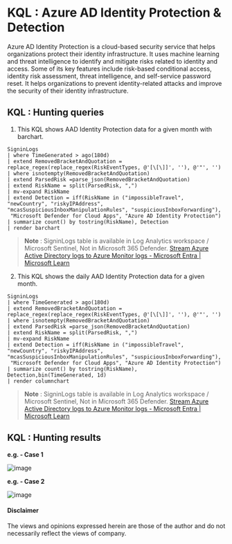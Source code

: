 # KQL : Azure AD Identity Protection & Detection
Azure AD Identity Protection is a cloud-based security service that helps organizations protect their identity infrastructure. It uses machine learning and threat intelligence to identify and mitigate risks related to identity and access. Some of its key features include risk-based conditional access, identity risk assessment, threat intelligence, and self-service password reset. It helps organizations to prevent identity-related attacks and improve the security of their identity infrastructure.

## KQL : Hunting queries
1. This KQL shows AAD Identity Protection data for a given month with barchart.
```kql
SigninLogs
| where TimeGenerated > ago(180d)
| extend RemovedBracketAndQuotation = replace_regex(replace_regex(RiskEventTypes, @'[\[\]]', ''), @'"', '')
| where isnotempty(RemovedBracketAndQuotation)
| extend ParsedRisk =parse_json(RemovedBracketAndQuotation)
| extend RiskName = split(ParsedRisk, ",")
| mv-expand RiskName
| extend Detection = iff(RiskName in ("impossibleTravel", "newCountry", "riskyIPAddress", "mcasSuspiciousInboxManipulationRules", "suspiciousInboxForwarding"),
 "Microsoft Defender for Cloud Apps", "Azure AD Identity Protection")
| summarize count() by tostring(RiskName), Detection
| render barchart 
```
> **Note** : 
> SigninLogs table is available in Log Analytics workspace / Microsoft Sentinel, Not in Microsoft 365 Defender. 
> [Stream Azure Active Directory logs to Azure Monitor logs - Microsoft Entra | Microsoft Learn](https://learn.microsoft.com/en-us/azure/active-directory/reports-monitoring/howto-integrate-activity-logs-with-log-analytics)


2. This KQL shows the daily AAD Identity Protection data for a given month.
```kql
SigninLogs
| where TimeGenerated > ago(180d)
| extend RemovedBracketAndQuotation = replace_regex(replace_regex(RiskEventTypes, @'[\[\]]', ''), @'"', '')
| where isnotempty(RemovedBracketAndQuotation)
| extend ParsedRisk =parse_json(RemovedBracketAndQuotation)
| extend RiskName = split(ParsedRisk, ",")
| mv-expand RiskName
| extend Detection = iff(RiskName in ("impossibleTravel", "newCountry", "riskyIPAddress", "mcasSuspiciousInboxManipulationRules", "suspiciousInboxForwarding"),
 "Microsoft Defender for Cloud Apps", "Azure AD Identity Protection")
| summarize count() by tostring(RiskName), Detection,bin(TimeGenerated, 1d)
| render columnchart 
```
> **Note** : 
> SigninLogs table is available in Log Analytics workspace / Microsoft Sentinel, Not in Microsoft 365 Defender. 
> [Stream Azure Active Directory logs to Azure Monitor logs - Microsoft Entra | Microsoft Learn](https://learn.microsoft.com/en-us/azure/active-directory/reports-monitoring/howto-integrate-activity-logs-with-log-analytics)

## KQL : Hunting results
**e.g. - Case 1**

![image](https://user-images.githubusercontent.com/120234772/225237878-cc8cd3e2-8d4f-4c16-b6aa-16a3148cb4f4.png)

**e.g. - Case 2**

![image](https://user-images.githubusercontent.com/120234772/225238025-737af0f3-2a81-47b4-b59f-ef98eb3d6cc4.png)

#### Disclaimer
The views and opinions expressed herein are those of the author and do not necessarily reflect the views of company.
